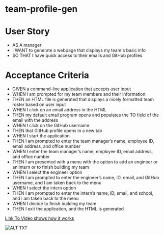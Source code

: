 # team-profile-gen


# User Story
* AS A manager
* I WANT to generate a webpage that displays my team's basic info
* SO THAT I have quick access to their emails and GitHub profiles

# Acceptance Criteria
* GIVEN a command-line application that accepts user input
* WHEN I am prompted for my team members and their information
* THEN an HTML file is generated that displays a nicely formatted team roster based on user input
* WHEN I click on an email address in the HTML
* THEN my default email program opens and populates the TO field of the email with the address
* WHEN I click on the GitHub username
* THEN that GitHub profile opens in a new tab
* WHEN I start the application
* THEN I am prompted to enter the team manager’s name, employee ID, email address, and office number
* WHEN I enter the team manager’s name, employee ID, email address, and office number
* THEN I am presented with a menu with the option to add an engineer or an intern or to finish building my team
* WHEN I select the engineer option
* THEN I am prompted to enter the engineer’s name, ID, email, and GitHub username, and I am taken back to the menu
* WHEN I select the intern option
* THEN I am prompted to enter the intern’s name, ID, email, and school, and I am taken back to the menu
* WHEN I decide to finish building my team
* THEN I exit the application, and the HTML is generated

[Link To Video shows how it works](https://drive.google.com/file/d/1optSJGjvQAAnLU4PUdl4rL3bQlH4u6Xf/view)

![ALT TXT](https://i.ibb.co/j5qs4qP/teamprfl.png)
